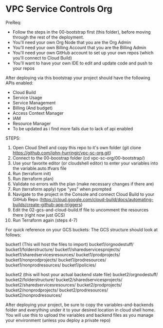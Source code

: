 # VPC Service Controls Org
PreReq:
- Follow the steps in the 00-bootstrap first (this folder), before moving through the rest of the deployment.
- You'll need your own Org Node that you are the Org Admin
- You'll need your own Billing Account that you are the Billing Admin
- You'll need your own GitHub account to set up your own repos (which you'll connect to Cloud Build)
- You'll want to have your own IDE to edit and update code and push to your repos

After deploying via this bootstrap your project should have the following APIs enabled:
- Cloud Build
- Service Usage
- Service Management
- Billing (And budget)
- Access Context Manager
- IAM
- Resource Manager
- To be updated as i find more fails due to lack of api enabled

STEPS:
1. Open Cloud Shell and copy this repo to it's own folder (git clone https://github.com/john-hurringjr/vpc-sc-org.git)
2. Connect to the 00-boostrap folder (cd vpc-sc-org/00-bootstrap/)
3. Use your favorite editor (or cloudshell editor) to enter your variables into the variable.auto.tfvars file
4. Run (terraform init)
5. Run (terraform plan)
6. Validate no errors with the plan (make necessary changes if there are)
7. Run (terraform apply) type "yes" when prompted
8. Navigate to the project in the Console and connect Cloud Build to your GitHub Repo (https://cloud.google.com/cloud-build/docs/automating-builds/create-github-app-triggers)
9. Edit the 02-gcs-and-cloud-build.tf file to uncomment the resources there (right now just GCS)
10. Run Terraform again (steps 4-7)

For quick reference on your GCS buckets:
The GCS structure should look at follows:

bucket1 (This will host the files to import)
bucket1/orgnodestuff/
bucket1/folderstructure/
bucket1/sharedservicesprojects/
bucket1/sharedservicesresources/
bucket1/prodprojects/
bucket1/nonprodprojects/
bucket1/prodresources/
bucket1/nonprodresources/
bucket1/policies/

bucket2 (this will host your actual backend state file)
bucket2/orgnodestuff/
bucket2/folderstructure/
bucket2/sharedservicesprojects/
bucket2/sharedservicesresources/
bucket2/prodprojects/
bucket2/nonprodprojects/
bucket2/prodresources/
bucket2/nonprodresources/

After deploying your project, be sure to copy the variables-and-backends folder and everything under it to your desired location in cloud shell home. You will use this to upload the variables and backend files as you manage your environment (unless you deploy a private repo)

